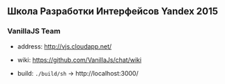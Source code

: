 ## Школа  Разработки Интерфейсов Yandex 2015

### VanillaJS Team

* address: http://vjs.cloudapp.net/

* wiki: https://github.com/VanillaJs/chat/wiki

* build: `./build/sh` -> http://localhost:3000/
 
